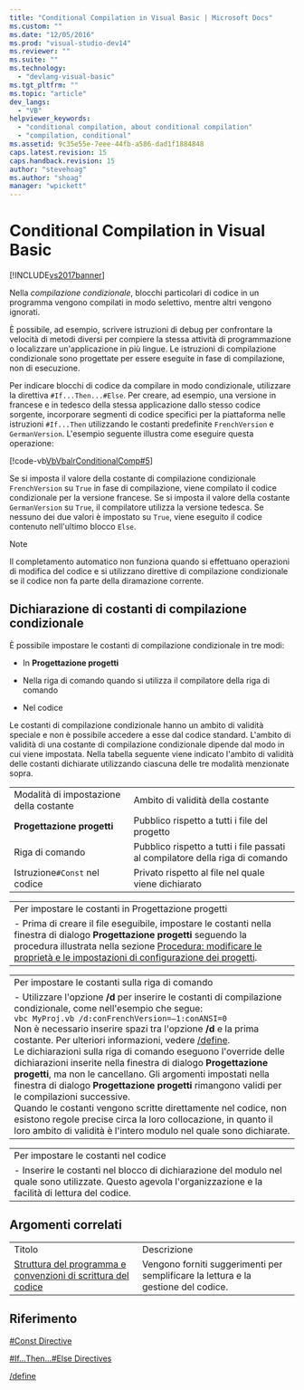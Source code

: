 ```yaml
---
title: "Conditional Compilation in Visual Basic | Microsoft Docs"
ms.custom: ""
ms.date: "12/05/2016"
ms.prod: "visual-studio-dev14"
ms.reviewer: ""
ms.suite: ""
ms.technology: 
  - "devlang-visual-basic"
ms.tgt_pltfrm: ""
ms.topic: "article"
dev_langs: 
  - "VB"
helpviewer_keywords: 
  - "conditional compilation, about conditional compilation"
  - "compilation, conditional"
ms.assetid: 9c35e55e-7eee-44fb-a586-dad1f1884848
caps.latest.revision: 15
caps.handback.revision: 15
author: "stevehoag"
ms.author: "shoag"
manager: "wpickett"
---
```

# Conditional Compilation in Visual Basic
[!INCLUDE[vs2017banner](../../../csharp/includes/vs2017banner.md)]

Nella *compilazione condizionale*, blocchi particolari di codice in un programma vengono compilati in modo selettivo, mentre altri vengono ignorati.  
  
 È possibile, ad esempio, scrivere istruzioni di debug per confrontare la velocità di metodi diversi per compiere la stessa attività di programmazione o localizzare un'applicazione in più lingue.  Le istruzioni di compilazione condizionale sono progettate per essere eseguite in fase di compilazione, non di esecuzione.  
  
 Per indicare blocchi di codice da compilare in modo condizionale, utilizzare la direttiva `#If...Then...#Else`.  Per creare, ad esempio, una versione in francese e in tedesco della stessa applicazione dallo stesso codice sorgente, incorporare segmenti di codice specifici per la piattaforma nelle istruzioni `#If...Then` utilizzando le costanti predefinite `FrenchVersion` e `GermanVersion`.  L'esempio seguente illustra come eseguire questa operazione:  
  
 [!code-vb[VbVbalrConditionalComp#5](../../../visual-basic/language-reference/directives/codesnippet/VisualBasic/conditional-compilation_1.vb)]  
  
 Se si imposta il valore della costante di compilazione condizionale `FrenchVersion` su `True` in fase di compilazione, viene compilato il codice condizionale per la versione francese.  Se si imposta il valore della costante `GermanVersion` su `True`, il compilatore utilizza la versione tedesca.  Se nessuno dei due valori è impostato su `True`, viene eseguito il codice contenuto nell'ultimo blocco `Else`.  
  
> [!NOTE]
>  Il completamento automatico non funziona quando si effettuano operazioni di modifica del codice e si utilizzano direttive di compilazione condizionale se il codice non fa parte della diramazione corrente.  
  
## Dichiarazione di costanti di compilazione condizionale  
 È possibile impostare le costanti di compilazione condizionale in tre modi:  
  
-   In **Progettazione progetti**  
  
-   Nella riga di comando quando si utilizza il compilatore della riga di comando  
  
-   Nel codice  
  
 Le costanti di compilazione condizionale hanno un ambito di validità speciale e non è possibile accedere a esse dal codice standard.  L'ambito di validità di una costante di compilazione condizionale dipende dal modo in cui viene impostata.  Nella tabella seguente viene indicato l'ambito di validità delle costanti dichiarate utilizzando ciascuna delle tre modalità menzionate sopra.  
  
|||  
|-|-|  
|Modalità di impostazione della costante|Ambito di validità della costante|  
|**Progettazione progetti**|Pubblico rispetto a tutti i file del progetto|  
|Riga di comando|Pubblico rispetto a tutti i file passati al compilatore della riga di comando|  
|Istruzione`#Const` nel codice|Privato rispetto al file nel quale viene dichiarato|  
  
||  
|-|  
|Per impostare le costanti in Progettazione progetti|  
|-   Prima di creare il file eseguibile, impostare le costanti nella finestra di dialogo **Progettazione progetti** seguendo la procedura illustrata nella sezione [Procedura: modificare le proprietà e le impostazioni di configurazione dei progetti](http://msdn.microsoft.com/it-it/e7184bc5-2f2b-4b4f-aa9a-3ecfcbc48b67).|  
  
||  
|-|  
|Per impostare le costanti sulla riga di comando|  
|-   Utilizzare l'opzione **\/d** per inserire le costanti di compilazione condizionale, come nell'esempio che segue:<br />     `vbc MyProj.vb /d:conFrenchVersion=–1:conANSI=0`<br />     Non è necessario inserire spazi tra l'opzione **\/d** e la prima costante.  Per ulteriori informazioni, vedere [\/define](../../../visual-basic/reference/command-line-compiler/define.md).<br />     Le dichiarazioni sulla riga di comando eseguono l'override delle dichiarazioni inserite nella finestra di dialogo **Progettazione progetti**, ma non le cancellano.  Gli argomenti impostati nella finestra di dialogo **Progettazione progetti** rimangono validi per le compilazioni successive.<br />     Quando le costanti vengono scritte direttamente nel codice, non esistono regole precise circa la loro collocazione, in quanto il loro ambito di validità è l'intero modulo nel quale sono dichiarate.|  
  
||  
|-|  
|Per impostare le costanti nel codice|  
|-   Inserire le costanti nel blocco di dichiarazione del modulo nel quale sono utilizzate.  Questo agevola l'organizzazione e la facilità di lettura del codice.|  
  
## Argomenti correlati  
  
|||  
|-|-|  
|Titolo|Descrizione|  
|[Struttura del programma e convenzioni di scrittura del codice](../../../visual-basic/programming-guide/program-structure/program-structure-and-code-conventions.md)|Vengono forniti suggerimenti per semplificare la lettura e la gestione del codice.|  
  
## Riferimento  
 [\#Const Directive](../../../visual-basic/language-reference/directives/const-directive.md)  
  
 [\#If...Then...\#Else Directives](../../../visual-basic/language-reference/directives/if-then-else-directives.md)  
  
 [\/define](../../../visual-basic/reference/command-line-compiler/define.md)